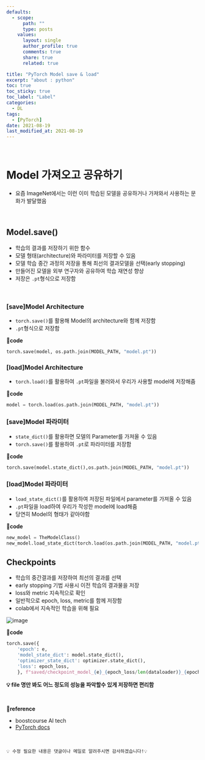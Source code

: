 ```yaml
---
defaults:
  - scope:
      path: ""
      type: posts
    values:
      layout: single
      author_profile: true
      comments: true
      share: true
      related: true

title: "PyTorch Model save & load"
excerpt: "about : python"
toc: true
toc_sticky: true
toc_label: "Label"
categories:
  - DL
tags:
  - [PyTorch]
date: 2021-08-19
last_modified_at: 2021-08-19
---
```


<br>  

# Model 가져오고 공유하기 

- 요즘 ImageNet에서는 이런 이미 학습된 모델을 공유하거나 가져와서 사용하는 문화가 발달했음

<br>

## Model.save()

- 학습의 결과를 저장하기 위한 함수
- 모델 형태(architecture)와 파라미터를 저장할 수 있음
- 모델 학습 중간 과정의 저장을 통해 최선의 결과모델을 선택(early stopping)
- 만들어진 모델을 외부 연구자와 공유하여 학습 재연성 향상
- 저장은 `.pt`형식으로 저장함

<br>

### [save]Model Architecture

- `torch.save()`를 활용해 Model의 architecture와 함께 저장함
- `.pt`형식으로 저장함

**📰code**
```python
torch.save(model, os.path.join(MODEL_PATH, "model.pt"))
```

### [load]Model Architecture 

- `torch.load()`를 활용하여 `.pt`파일을 불러와서 우리가 사용할 model에 저장해줌

**📰code**
```python
model = torch.load(os.path.join(MODEL_PATH, "model.pt"))
```

### [save]Model 파라미터

- `state_dict()`를 활용하면 모델의 Parameter를 가져올 수 있음
- `torch.save()`를 활용하여 `.pt`로 파라미터를 저장함

**📰code**
```python
torch.save(model.state_dict(),os.path.join(MODEL_PATH, "model.pt"))
```

### [load]Model 파라미터

- `load_state_dict()`를 활용하여 저장된 파일에서 parameter를 가져올 수 있음
- `.pt`파일을 load하여 우리가 작성한 model에 load해줌
- 당연히 Model의 형태가 같아야함

**📰code**
```python
new_model = TheModelClass()
new_model.load_state_dict(torch.load(os.path.join(MODEL_PATH, "model.pt")))
```


## Checkpoints

- 학습의 중간결과를 저장하여 최선의 결과를 선택
- early stopping 기법 사용시 이전 학습의 결과물을 저장
- loss와 metric 지속적으로 확인
- 일반적으로 epoch, loss, metric를 함께 저장함
- colab에서 지속적인 학습을 위해 필요

![image](https://user-images.githubusercontent.com/77658029/130316922-71117161-367d-4839-89ef-409074c81435.png)

**📰code**
```python
torch.save({
    'epoch': e,
    'model_state_dict': model.state_dict(),
    'optimizer_state_dict': optimizer.state_dict(),
    'loss': epoch_loss,
    }, f"saved/checkpoint_model_{e}_{epoch_loss/len(dataloader)}_{epoch_acc/len(dataloader)}.pt")
```

**💡 file 명만 봐도 어느 정도의 성능을 파악할수 있게 저장하면 편리함**

<br>

**📌reference**
- boostcourse AI tech
- [PyTorch docs](https://pytorch.org/tutorials/beginner/saving_loading_models.html)

<br>

```
💡 수정 필요한 내용은 댓글이나 메일로 알려주시면 감사하겠습니다!💡 
```
